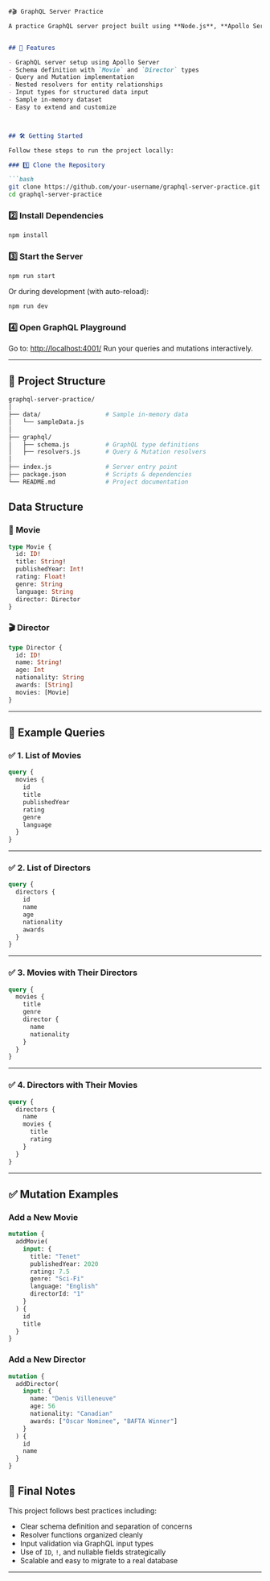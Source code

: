 
````markdown
#🎬 GraphQL Server Practice

A practice GraphQL server project built using **Node.js**, **Apollo Server**, and **GraphQL schema definitions**. This project demonstrates how to build a simple movie-director database with fully functional queries and mutations, following GraphQL best practices.


## 🚀 Features

- GraphQL server setup using Apollo Server
- Schema definition with `Movie` and `Director` types
- Query and Mutation implementation
- Nested resolvers for entity relationships
- Input types for structured data input
- Sample in-memory dataset
- Easy to extend and customize



## 🛠️ Getting Started

Follow these steps to run the project locally:

### 1️⃣ Clone the Repository

```bash
git clone https://github.com/your-username/graphql-server-practice.git
cd graphql-server-practice
````

### 2️⃣ Install Dependencies

```bash
npm install
```

### 3️⃣ Start the Server

```bash
npm run start
```

Or during development (with auto-reload):

```bash
npm run dev
```

### 4️⃣ Open GraphQL Playground

Go to: [http://localhost:4001/](http://localhost:4001/)
Run your queries and mutations interactively.

---

## 📁 Project Structure

```bash
graphql-server-practice/
│
├── data/                  # Sample in-memory data
│   └── sampleData.js
│
├── graphql/
│   ├── schema.js          # GraphQL type definitions
│   ├── resolvers.js       # Query & Mutation resolvers
│
├── index.js               # Server entry point
├── package.json           # Scripts & dependencies
└── README.md              # Project documentation
```



## Data Structure

### 🎥 Movie

```graphql
type Movie {
  id: ID!
  title: String!
  publishedYear: Int!
  rating: Float!
  genre: String
  language: String
  director: Director
}
```

### 🎬 Director

```graphql
type Director {
  id: ID!
  name: String!
  age: Int
  nationality: String
  awards: [String]
  movies: [Movie]
}
```

---

## 📌 Example Queries

### ✅ 1. List of Movies

```graphql
query {
  movies {
    id
    title
    publishedYear
    rating
    genre
    language
  }
}
```

---

### ✅ 2. List of Directors

```graphql
query {
  directors {
    id
    name
    age
    nationality
    awards
  }
}
```

---

### ✅ 3. Movies with Their Directors

```graphql
query {
  movies {
    title
    genre
    director {
      name
      nationality
    }
  }
}
```

---

### ✅ 4. Directors with Their Movies

```graphql
query {
  directors {
    name
    movies {
      title
      rating
    }
  }
}
```

---

## ✅ Mutation Examples

### Add a New Movie

```graphql
mutation {
  addMovie(
    input: {
      title: "Tenet"
      publishedYear: 2020
      rating: 7.5
      genre: "Sci-Fi"
      language: "English"
      directorId: "1"
    }
  ) {
    id
    title
  }
}
```

### Add a New Director

```graphql
mutation {
  addDirector(
    input: {
      name: "Denis Villeneuve"
      age: 56
      nationality: "Canadian"
      awards: ["Oscar Nominee", "BAFTA Winner"]
    }
  ) {
    id
    name
  }
}
```


## 🏁 Final Notes

This project follows best practices including:

* Clear schema definition and separation of concerns
* Resolver functions organized cleanly
* Input validation via GraphQL input types
* Use of `ID`, `!`, and nullable fields strategically
* Scalable and easy to migrate to a real database

---


